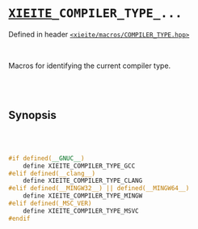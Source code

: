 # [`XIEITE`](../../docs/macros.md)`_COMPILER_TYPE_...`
Defined in header [`<xieite/macros/COMPILER_TYPE.hpp>`](../../include/xieite/macros/COMPILER_TYPE.hpp)

<br/>

Macros for identifying the current compiler type.

<br/><br/>

## Synopsis

<br/><br/>

```cpp
#if defined(__GNUC__)
	define XIEITE_COMPILER_TYPE_GCC
#elif defined(__clang__)
	define XIEITE_COMPILER_TYPE_CLANG
#elif defined(__MINGW32__) || defined(__MINGW64__)
	define XIEITE_COMPILER_TYPE_MINGW
#elif defined(_MSC_VER)
	define XIEITE_COMPILER_TYPE_MSVC
#endif
```
